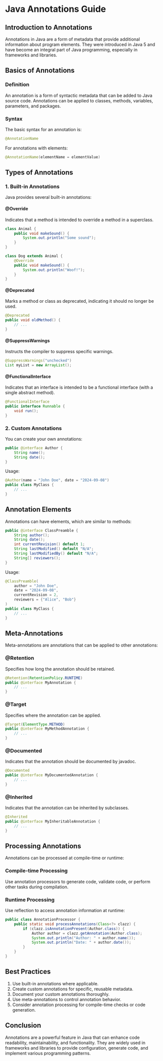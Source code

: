 # Java Annotations Guide

## Introduction to Annotations

Annotations in Java are a form of metadata that provide additional information about program elements. They were introduced in Java 5 and have become an integral part of Java programming, especially in frameworks and libraries.

## Basics of Annotations

### Definition
An annotation is a form of syntactic metadata that can be added to Java source code. Annotations can be applied to classes, methods, variables, parameters, and packages.

### Syntax
The basic syntax for an annotation is:

```java
@AnnotationName
```

For annotations with elements:

```java
@AnnotationName(elementName = elementValue)
```

## Types of Annotations

### 1. Built-in Annotations

Java provides several built-in annotations:

#### @Override
Indicates that a method is intended to override a method in a superclass.

```java
class Animal {
    public void makeSound() {
        System.out.println("Some sound");
    }
}

class Dog extends Animal {
    @Override
    public void makeSound() {
        System.out.println("Woof!");
    }
}
```

#### @Deprecated
Marks a method or class as deprecated, indicating it should no longer be used.

```java
@Deprecated
public void oldMethod() {
    // ...
}
```

#### @SuppressWarnings
Instructs the compiler to suppress specific warnings.

```java
@SuppressWarnings("unchecked")
List myList = new ArrayList();
```

#### @FunctionalInterface
Indicates that an interface is intended to be a functional interface (with a single abstract method).

```java
@FunctionalInterface
public interface Runnable {
    void run();
}
```

### 2. Custom Annotations

You can create your own annotations:

```java
public @interface Author {
    String name();
    String date();
}
```

Usage:

```java
@Author(name = "John Doe", date = "2024-09-08")
public class MyClass {
    // ...
}
```

## Annotation Elements

Annotations can have elements, which are similar to methods:

```java
public @interface ClassPreamble {
    String author();
    String date();
    int currentRevision() default 1;
    String lastModified() default "N/A";
    String lastModifiedBy() default "N/A";
    String[] reviewers();
}
```

Usage:

```java
@ClassPreamble(
    author = "John Doe",
    date = "2024-09-08",
    currentRevision = 2,
    reviewers = {"Alice", "Bob"}
)
public class MyClass {
    // ...
}
```

## Meta-Annotations

Meta-annotations are annotations that can be applied to other annotations:

### @Retention
Specifies how long the annotation should be retained.

```java
@Retention(RetentionPolicy.RUNTIME)
public @interface MyAnnotation {
    // ...
}
```

### @Target
Specifies where the annotation can be applied.

```java
@Target(ElementType.METHOD)
public @interface MyMethodAnnotation {
    // ...
}
```

### @Documented
Indicates that the annotation should be documented by javadoc.

```java
@Documented
public @interface MyDocumentedAnnotation {
    // ...
}
```

### @Inherited
Indicates that the annotation can be inherited by subclasses.

```java
@Inherited
public @interface MyInheritableAnnotation {
    // ...
}
```

## Processing Annotations

Annotations can be processed at compile-time or runtime:

### Compile-time Processing
Use annotation processors to generate code, validate code, or perform other tasks during compilation.

### Runtime Processing
Use reflection to access annotation information at runtime:

```java
public class AnnotationProcessor {
    public static void processAnnotations(Class<?> clazz) {
        if (clazz.isAnnotationPresent(Author.class)) {
            Author author = clazz.getAnnotation(Author.class);
            System.out.println("Author: " + author.name());
            System.out.println("Date: " + author.date());
        }
    }
}
```

## Best Practices

1. Use built-in annotations where applicable.
2. Create custom annotations for specific, reusable metadata.
3. Document your custom annotations thoroughly.
4. Use meta-annotations to control annotation behavior.
5. Consider annotation processing for compile-time checks or code generation.

## Conclusion

Annotations are a powerful feature in Java that can enhance code readability, maintainability, and functionality. They are widely used in frameworks and libraries to provide configuration, generate code, and implement various programming patterns.